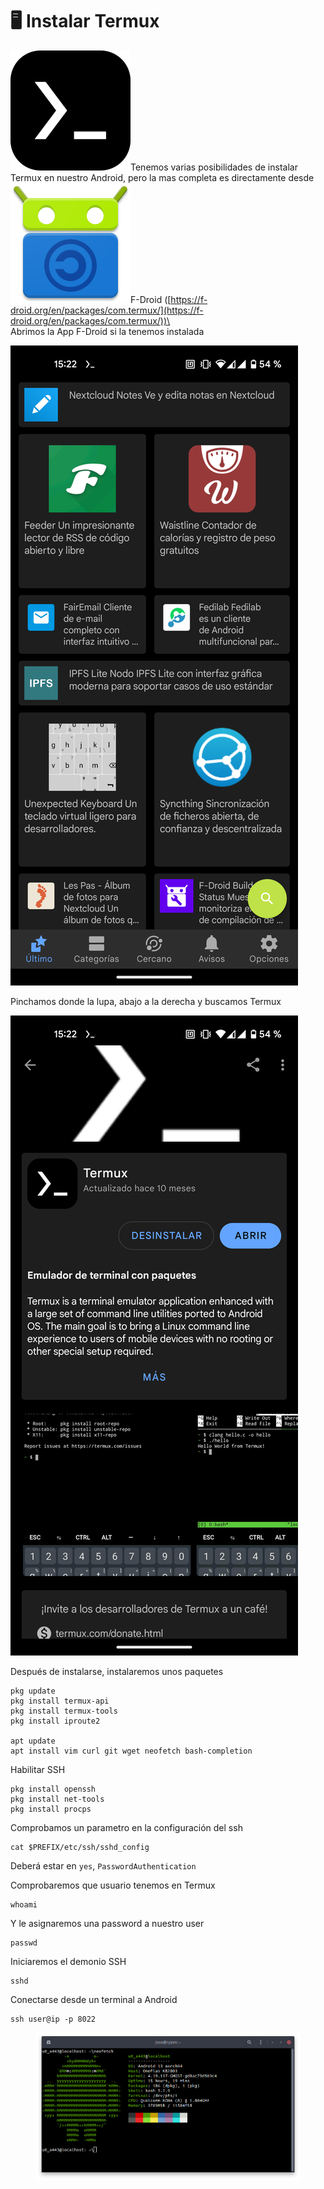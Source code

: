 # 🖥️ Instalar Termux

<img src="../.gitbook/assets/image (72).png" alt="" data-size="line">Tenemos varias posibilidades de instalar Termux en nuestro Android, pero la mas completa es directamente desde <img src="../.gitbook/assets/image (69).png" alt="" data-size="line">F-Droid ([https://f-droid.org/en/packages/com.termux/](https://f-droid.org/en/packages/com.termux/))\
\
Abrimos la App F-Droid si la tenemos instalada

![](../.gitbook/assets/Screenshot_20221115-152239_F-Droid.png)

Pinchamos donde la lupa, abajo a la derecha y buscamos Termux

![](../.gitbook/assets/Screenshot_20221115-152251_F-Droid.png)

Después de instalarse, instalaremos unos paquetes

```shell
pkg update
pkg install termux-api
pkg install termux-tools
pkg install iproute2

apt update
apt install vim curl git wget neofetch bash-completion
```

Habilitar SSH

```shell
pkg install openssh
pkg install net-tools
pkg install procps
```

Comprobamos un parametro en la configuración del ssh

```shell
cat $PREFIX/etc/ssh/sshd_config
```

Deberá estar en `yes`, `PasswordAuthentication`

Comprobaremos que usuario tenemos en Termux

```shell
whoami
```

Y le asignaremos una password a nuestro user

```shell
passwd
```

Iniciaremos el demonio SSH

```shell
sshd
```

Conectarse desde un terminal a Android&#x20;

```shell
ssh user@ip -p 8022
```

<figure><img src="../.gitbook/assets/image (53).png" alt=""><figcaption></figcaption></figure>
